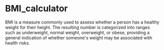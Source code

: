 # BMI_calculator
BMI is a measure commonly used to assess whether a person has a healthy weight for their height.  The resulting number is categorized into ranges such as underweight, normal weight, overweight, or obese, providing a general indication of whether someone's weight may be associated with health risks.
